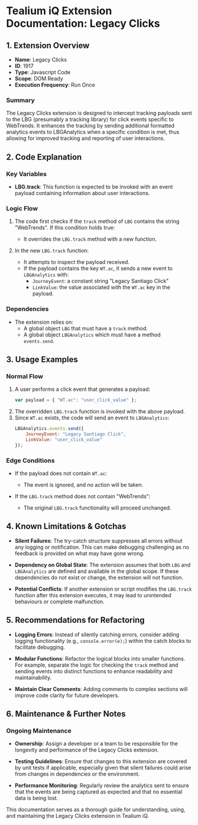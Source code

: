 # Tealium iQ Extension Documentation: Legacy Clicks

## 1. Extension Overview

- **Name**: Legacy Clicks
- **ID**: 1917
- **Type**: Javascript Code
- **Scope**: DOM Ready
- **Execution Frequency**: Run Once

### Summary
The Legacy Clicks extension is designed to intercept tracking payloads sent to the LBG (presumably a tracking library) for click events specific to WebTrends. It enhances the tracking by sending additional formatted analytics events to LBGAnalytics when a specific condition is met, thus allowing for improved tracking and reporting of user interactions.

## 2. Code Explanation

### Key Variables
- **LBG.track**: This function is expected to be invoked with an event payload containing information about user interactions. 

### Logic Flow
1. The code first checks if the `track` method of `LBG` contains the string "WebTrends". If this condition holds true:
   - It overrides the `LBG.track` method with a new function.
   
2. In the new `LBG.track` function:
   - It attempts to inspect the payload received.
   - If the payload contains the key `WT.ac`, it sends a new event to `LBGAnalytics` with:
     - `JourneyEvent`: a constant string "Legacy Santiago Click"
     - `LinkValue`: the value associated with the `WT.ac` key in the payload.

### Dependencies
- The extension relies on:
  - A global object `LBG` that must have a `track` method.
  - A global object `LBGAnalytics` which must have a method `events.send`.

## 3. Usage Examples

### Normal Flow
1. A user performs a click event that generates a payload:
   ```javascript
   var payload = { "WT.ac": "user_click_value" };
   ```
2. The overridden `LBG.track` function is invoked with the above payload.
3. Since `WT.ac` exists, the code will send an event to `LBGAnalytics`:
   ```javascript
   LBGAnalytics.events.send({ 
       JourneyEvent: "Legacy Santiago Click", 
       LinkValue: "user_click_value" 
   });
   ```

### Edge Conditions
- If the payload does not contain `WT.ac`:
  - The event is ignored, and no action will be taken.
  
- If the `LBG.track` method does not contain "WebTrends":
  - The original `LBG.track` functionality will proceed unchanged.

## 4. Known Limitations & Gotchas

- **Silent Failures**: The try-catch structure suppresses all errors without any logging or notification. This can make debugging challenging as no feedback is provided on what may have gone wrong.
  
- **Dependency on Global State**: The extension assumes that both `LBG` and `LBGAnalytics` are defined and available in the global scope. If these dependencies do not exist or change, the extension will not function.

- **Potential Conflicts**: If another extension or script modifies the `LBG.track` function after this extension executes, it may lead to unintended behaviours or complete malfunction.

## 5. Recommendations for Refactoring

- **Logging Errors**: Instead of silently catching errors, consider adding logging functionality (e.g., `console.error(e);`) within the catch blocks to facilitate debugging.

- **Modular Functions**: Refactor the logical blocks into smaller functions. For example, separate the logic for checking the `track` method and sending events into distinct functions to enhance readability and maintainability.

- **Maintain Clear Comments**: Adding comments to complex sections will improve code clarity for future developers.

## 6. Maintenance & Further Notes

### Ongoing Maintenance
- **Ownership**: Assign a developer or a team to be responsible for the longevity and performance of the Legacy Clicks extension.
  
- **Testing Guidelines**: Ensure that changes to this extension are covered by unit tests if applicable, especially given that silent failures could arise from changes in dependencies or the environment.

- **Performance Monitoring**: Regularly review the analytics sent to ensure that the events are being captured as expected and that no essential data is being lost.

This documentation serves as a thorough guide for understanding, using, and maintaining the Legacy Clicks extension in Tealium iQ.
